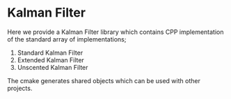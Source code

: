 # Kalman Filter

Here we provide a Kalman Filter library which contains CPP implementation of the standard array of implementations;

1. Standard Kalman Filter
2. Extended Kalman Filter
3. Unscented Kalman Filter

The cmake generates shared objects which can be used with other projects.